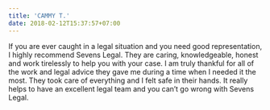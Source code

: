 ```yaml
---
title: 'CAMMY T.'
date: 2018-02-12T15:37:57+07:00
---
```


If you are ever caught in a legal situation and you need good representation, I highly recommend Sevens Legal. They are caring, knowledgeable, honest and work tirelessly to help you with your case. I am truly thankful for all of the work and legal advice they gave me during a time when I needed it the most. They took care of everything and I felt safe in their hands. It really helps to have an excellent legal team and you can’t go wrong with Sevens Legal.